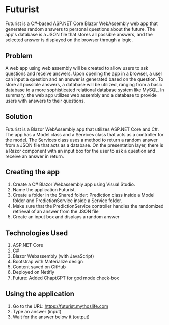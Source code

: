 # Futurist
Futurist is a C#-based ASP.NET Core Blazor WebAssembly web app that generates random answers to personal questions about the future. The app's database is a JSON file that stores all possible answers, and the selected answer is displayed on the browser through a logic.

## Problem
A web app using web assembly will be created to allow users to ask questions and receive answers. Upon opening the app in a browser, a user can input a question and an answer is generated based on the question. To store all possible answers, a database will be utilized, ranging from a basic database to a more sophisticated relational database system like MySQL. In summary, the web app utilizes web assembly and a database to provide users with answers to their questions.

## Solution
Futurist is a Blazor WebAssembly app that utilizes ASP.NET Core and C#. The app has a Model class and a Services class that acts as a controller for the model. The Services class uses a method to return a random answer from a JSON file that acts as a database. On the presentation layer, there is a Razor component with an input box for the user to ask a question and receive an answer in return.

## Creating the app
1. Create a C# Blazor Webassembly app using Visual Studio.
2. Name the application Futurist.
3. Create a folder in the Shared folder: Prediction class inside a Model folder and PredictionService inside a Service folder.
4. Make sure that the PredictionService controller handles the randomized retrieval of an answer from the JSON file
6. Create an input box and displays a random answer 

## Technologies Used
1. ASP.NET Core
2. C#
3. Blazor Webassembly (with JavaScript)
4. Bootstrap with Materialize design
5. Content saved on GitHub
6. Deployed on Netifly
7. Future: Added ChaptGPT for god mode check-box

## Using the application
1. Go to the URL: https://futurist.mythoslife.com 
2. Type an answer (input)
3. Wait for the answer below it (output)